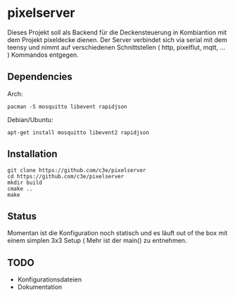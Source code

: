 # pixelserver

Dieses Projekt soll als Backend für die Deckensteuerung in Kombiantion mit dem Projekt pixeldecke dienen. Der Server verbindet sich via serial mit dem teensy und nimmt auf verschiedenen Schnittstellen ( http, pixelflut, mqtt, ... ) Kommandos entgegen.

## Dependencies
Arch:

   ```
   pacman -S mosquitto libevent rapidjson
   ```

Debian/Ubuntu:

   ```
   apt-get install mosquitto libevent2 rapidjson 
   ```

## Installation

   ```
   git clone https://github.com/c3e/pixelserver
   cd https://github.com/c3e/pixelserver
   mkdir build
   cmake ..
   make
   ```
## Status

Momentan ist die Konfiguration noch statisch und es läuft out of the box mit einem simplen 3x3 Setup ( Mehr ist der main() zu entnehmen. 


## TODO

-	Konfigurationsdateien
- 	Dokumentation
